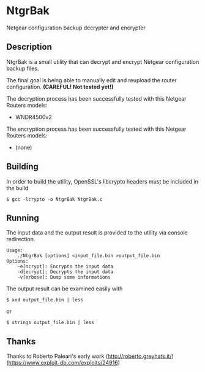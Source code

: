 # NtgrBak
Netgear configuration backup decrypter and encrypter
## Description
NtgrBak is a small utility that can decrypt and encrypt Netgear configuration backup files.

The final goal is being able to manually edit and reupload the router configuration. **(CAREFUL! Not tested yet!)**

The decryption process has been successfully tested with this Netgear Routers models:
- WNDR4500v2

The encryption process has been successfully tested with this Netgear Routers models:
- (none)

## Building
In order to build the utility, OpenSSL's libcrypto headers must be included in the build
```
$ gcc -lcrypto -o NtgrBak NtgrBak.c
```
## Running
The input data and the output result is provided to the utility via console redirection.
```
Usage:
	./NtgrBak [options] <input_file.bin >output_file.bin
Options:
	-e[ncrypt]: Encrypts the input data
	-d[ecrypt]: Decrypts the input data
	-v[erbose]: Dump some informations
```
The output result can be examined easily with
```
$ xxd output_file.bin | less
```
or
```
$ strings output_file.bin | less
```
## Thanks
Thanks to Roberto Paleari's early work (http://roberto.greyhats.it/) (https://www.exploit-db.com/exploits/24916)
